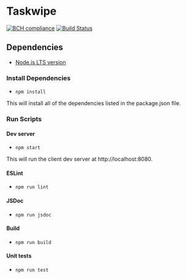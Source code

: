 # Taskwipe

[![BCH compliance](https://bettercodehub.com/edge/badge/merekorlowski/taskwipe?branch=master)](https://bettercodehub.com/)
[![Build Status](https://travis-ci.org/merekorlowski/taskwipe.svg?branch=master)](https://travis-ci.org/merekorlowski/taskwipe)

## Dependencies

* [Node.js LTS version](https://nodejs.org/en/)

### Install Dependencies

* `npm install`

This will install all of the dependencies listed in the package.json file.

### Run Scripts

#### Dev server

* `npm start`

This will run the client dev server at http://localhost:8080.

#### ESLint

* `npm run lint`

#### JSDoc

* `npm run jsdoc`

#### Build

* `npm run build`

#### Unit tests

* `npm run test`
